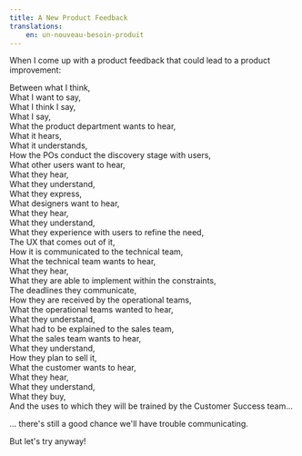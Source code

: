 ```yaml
---
title: A New Product Feedback
translations:
    en: un-nouveau-besoin-produit
---
```


When I come up with a product feedback that could lead to a product improvement:

Between what I think,  
What I want to say,  
What I think I say,  
What I say,  
What the product department wants to hear,  
What it hears,  
What it understands,  
How the POs conduct the discovery stage with users,  
What other users want to hear,  
What they hear,  
What they understand,  
What they express,  
What designers want to hear,  
What they hear,  
What they understand,  
What they experience with users to refine the need,  
The UX that comes out of it,  
How it is communicated to the technical team,  
What the technical team wants to hear,  
What they hear,  
What they are able to implement within the constraints,  
The deadlines they communicate,  
How they are received by the operational teams,  
What the operational teams wanted to hear,  
What they understand,  
What had to be explained to the sales team,  
What the sales team wants to hear,  
What they understand,  
How they plan to sell it,  
What the customer wants to hear,  
What they hear,  
What they understand,  
What they buy,  
And the uses to which they will be trained by the Customer Success team...

… there's still a good chance we'll have trouble communicating.

But let's try anyway!
